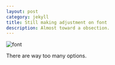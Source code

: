 ```yaml
---
layout: post
category: jekyll 
title: Still making adjustment on font
description: Almost toward a obsection.
---
```


![font](https://images.unsplash.com/photo-1511548774318-563182fe8d03)

There are way too many options.